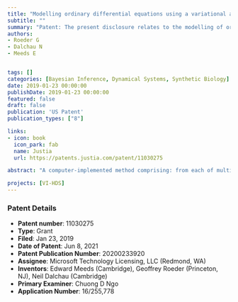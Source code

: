 ```yaml
---
title: "Modelling ordinary differential equations using a variational auto encoder"
subtitle: ""
summary: "Patent: The present disclosure relates to the modelling of ordinary differential equations (ODEs) based on a machine learning algorithm in the form of a variational auto encoder (VAE). For instance, this may be used to predict a temporal profile of the cell density in a growing population of cells engineered to produce a desired product such as a protein."
authors: 
- Roeder G
- Dalchau N
- Meeds E


tags: []
categories: [Bayesian Inference, Dynamical Systems, Synthetic Biology]
date: 2019-01-23 00:00:00
publishDate: 2019-01-23 00:00:00
featured: false
draft: false
publication: 'US Patent'
publication_types: ["8"]

links: 
- icon: book
  icon_park: fab
  name: Justia
  url: https://patents.justia.com/patent/11030275

abstract: "A computer-implemented method comprising: from each of multiple trials, obtaining a respective series of observations y(t) of a subject over time t; using a variational auto encoder to model an ordinary differential equation, ODE, wherein the variational auto encoder comprises an encoder for encoding the observations into a latent vector z and a decoder for decoding the latent vector, the encoder comprising a first neural network and the decoder comprising one or more second neural networks, wherein the ODE as modelled by the decoder has a state x(t) representing one or more physical properties of the subject which result in the observations y, and the decoder models a rate of change of x with respect to time t as a function f of at least x and z&#58; dx/dt=f(x, z); and operating the variational auto encoder to learn the function f based on the obtained observations y."

projects: [VI-HDS]
---
```


### Patent Details

- **Patent number**: 11030275
- **Type**: Grant
- **Filed**: Jan 23, 2019
- **Date of Patent**: Jun 8, 2021
- **Patent Publication Number**: 20200233920
- **Assignee**: Microsoft Technology Licensing, LLC (Redmond, WA)
- **Inventors**: Edward Meeds (Cambridge), Geoffrey Roeder (Princeton, NJ), Neil Dalchau (Cambridge)
- **Primary Examiner**: Chuong D Ngo
- **Application Number**: 16/255,778
